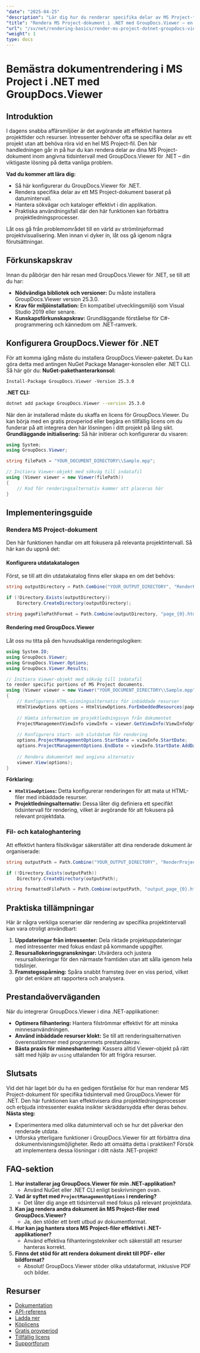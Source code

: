```yaml
---
"date": "2025-04-25"
"description": "Lär dig hur du renderar specifika delar av MS Project-filer med GroupDocs.Viewer för .NET. Förbättra projektvisualisering och -hantering genom att fokusera på relevanta tidsintervall."
"title": "Rendera MS Project-dokument i .NET med GroupDocs.Viewer – en omfattande guide"
"url": "/sv/net/rendering-basics/render-ms-project-dotnet-groupdocs-viewer/"
"weight": 1
type: docs
---
```

# Bemästra dokumentrendering i MS Project i .NET med GroupDocs.Viewer
## Introduktion
I dagens snabba affärsmiljöer är det avgörande att effektivt hantera projekttider och resurser. Intressenter behöver ofta se specifika delar av ett projekt utan att behöva röra vid en hel MS Project-fil. Den här handledningen går in på hur du kan rendera delar av dina MS Project-dokument inom angivna tidsintervall med GroupDocs.Viewer för .NET – din viktigaste lösning på detta vanliga problem.

**Vad du kommer att lära dig:**
- Så här konfigurerar du GroupDocs.Viewer för .NET.
- Rendera specifika delar av ett MS Project-dokument baserat på datumintervall.
- Hantera sökvägar och kataloger effektivt i din applikation.
- Praktiska användningsfall där den här funktionen kan förbättra projektledningsprocesser.

Låt oss gå från problemområdet till en värld av strömlinjeformad projektvisualisering. Men innan vi dyker in, låt oss gå igenom några förutsättningar.
## Förkunskapskrav
Innan du påbörjar den här resan med GroupDocs.Viewer för .NET, se till att du har:
- **Nödvändiga bibliotek och versioner:** Du måste installera GroupDocs.Viewer version 25.3.0.
- **Krav för miljöinstallation:** En kompatibel utvecklingsmiljö som Visual Studio 2019 eller senare.
- **Kunskapsförkunskapskrav:** Grundläggande förståelse för C#-programmering och kännedom om .NET-ramverk.
## Konfigurera GroupDocs.Viewer för .NET
För att komma igång måste du installera GroupDocs.Viewer-paketet. Du kan göra detta med antingen NuGet Package Manager-konsolen eller .NET CLI. Så här gör du:
**NuGet-pakethanterarkonsol:**
```plaintext
Install-Package GroupDocs.Viewer -Version 25.3.0
```
**.NET CLI:**
```bash
dotnet add package GroupDocs.Viewer --version 25.3.0
```
När den är installerad måste du skaffa en licens för GroupDocs.Viewer. Du kan börja med en gratis provperiod eller begära en tillfällig licens om du funderar på att integrera den här lösningen i ditt projekt på lång sikt.
**Grundläggande initialisering:**
Så här initierar och konfigurerar du visaren:
```csharp
using System;
using GroupDocs.Viewer;

string filePath = "YOUR_DOCUMENT_DIRECTORY\\Sample.mpp";

// Initiera Viewer-objekt med sökväg till indatafil
using (Viewer viewer = new Viewer(filePath))
{
    // Kod för renderingsalternativ kommer att placeras här
}
```
## Implementeringsguide
### Rendera MS Project-dokument
Den här funktionen handlar om att fokusera på relevanta projektintervall. Så här kan du uppnå det:
#### Konfigurera utdatakatalogen
Först, se till att din utdatakatalog finns eller skapa en om det behövs:
```csharp
string outputDirectory = Path.Combine("YOUR_OUTPUT_DIRECTORY", "RenderProjectTimeInterval");

if (!Directory.Exists(outputDirectory))
    Directory.CreateDirectory(outputDirectory);

string pageFilePathFormat = Path.Combine(outputDirectory, "page_{0}.html");
```
#### Rendering med GroupDocs.Viewer
Låt oss nu titta på den huvudsakliga renderingslogiken:
```csharp
using System.IO;
using GroupDocs.Viewer;
using GroupDocs.Viewer.Options;
using GroupDocs.Viewer.Results;

// Initiera Viewer-objekt med sökväg till indatafil
to render specific portions of MS Project documents.
using (Viewer viewer = new Viewer("YOUR_DOCUMENT_DIRECTORY\\Sample.mpp"))
{
    // Konfigurera HTML-visningsalternativ för inbäddade resurser
    HtmlViewOptions options = HtmlViewOptions.ForEmbeddedResources(pageFilePathFormat);
    
    // Hämta information om projektledningsvyn från dokumentet
    ProjectManagementViewInfo viewInfo = viewer.GetViewInfo(ViewInfoOptions.FromHtmlViewOptions(options)) as ProjectManagementViewInfo;
    
    // Konfigurera start- och slutdatum för rendering
    options.ProjectManagementOptions.StartDate = viewInfo.StartDate;
    options.ProjectManagementOptions.EndDate = viewInfo.StartDate.AddDays(7);
    
    // Rendera dokumentet med angivna alternativ
    viewer.View(options);
}
```
**Förklaring:**
- **`HtmlViewOptions`:** Detta konfigurerar renderingen för att mata ut HTML-filer med inbäddade resurser.
- **Projektledningsalternativ:** Dessa låter dig definiera ett specifikt tidsintervall för rendering, vilket är avgörande för att fokusera på relevant projektdata.
### Fil- och kataloghantering
Att effektivt hantera filsökvägar säkerställer att dina renderade dokument är organiserade:
```csharp
string outputPath = Path.Combine("YOUR_OUTPUT_DIRECTORY", "RenderProjectTimeInterval");

if (!Directory.Exists(outputPath))
    Directory.CreateDirectory(outputPath);

string formattedFilePath = Path.Combine(outputPath, "output_page_{0}.html");
```
## Praktiska tillämpningar
Här är några verkliga scenarier där rendering av specifika projektintervall kan vara otroligt användbart:
1. **Uppdateringar från intressenter:** Dela riktade projektuppdateringar med intressenter med fokus endast på kommande uppgifter.
2. **Resursallokeringsgranskningar:** Utvärdera och justera resursallokeringar för den närmaste framtiden utan att sålla igenom hela tidslinjer.
3. **Framstegsspårning:** Spåra snabbt framsteg över en viss period, vilket gör det enklare att rapportera och analysera.
## Prestandaöverväganden
När du integrerar GroupDocs.Viewer i dina .NET-applikationer:
- **Optimera filhantering:** Hantera filströmmar effektivt för att minska minnesanvändningen.
- **Använd inbäddade resurser klokt:** Se till att renderingsalternativen överensstämmer med programmets prestandakrav.
- **Bästa praxis för minneshantering:** Kassera alltid Viewer-objekt på rätt sätt med hjälp av `using` uttalanden för att frigöra resurser.
## Slutsats
Vid det här laget bör du ha en gedigen förståelse för hur man renderar MS Project-dokument för specifika tidsintervall med GroupDocs.Viewer för .NET. Den här funktionen kan effektivisera dina projektledningsprocesser och erbjuda intressenter exakta insikter skräddarsydda efter deras behov.
**Nästa steg:**
- Experimentera med olika datumintervall och se hur det påverkar den renderade utdata.
- Utforska ytterligare funktioner i GroupDocs.Viewer för att förbättra dina dokumentvisningsmöjligheter.
Redo att omsätta detta i praktiken? Försök att implementera dessa lösningar i ditt nästa .NET-projekt!
## FAQ-sektion
1. **Hur installerar jag GroupDocs.Viewer för min .NET-applikation?**
   - Använd NuGet eller .NET CLI enligt beskrivningen ovan.
2. **Vad är syftet med `ProjectManagementOptions` i rendering?**
   - Det låter dig ange ett tidsintervall med fokus på relevant projektdata.
3. **Kan jag rendera andra dokument än MS Project-filer med GroupDocs.Viewer?**
   - Ja, den stöder ett brett utbud av dokumentformat.
4. **Hur kan jag hantera stora MS Project-filer effektivt i .NET-applikationer?**
   - Använd effektiva filhanteringstekniker och säkerställ att resurser hanteras korrekt.
5. **Finns det stöd för att rendera dokument direkt till PDF- eller bildformat?**
   - Absolut! GroupDocs.Viewer stöder olika utdataformat, inklusive PDF och bilder.
## Resurser
- [Dokumentation](https://docs.groupdocs.com/viewer/net/)
- [API-referens](https://reference.groupdocs.com/viewer/net/)
- [Ladda ner](https://releases.groupdocs.com/viewer/net/)
- [Köplicens](https://purchase.groupdocs.com/buy)
- [Gratis provperiod](https://releases.groupdocs.com/viewer/net/)
- [Tillfällig licens](https://purchase.groupdocs.com/temporary-license/)
- [Supportforum](https://forum.groupdocs.com/c/viewer/9)